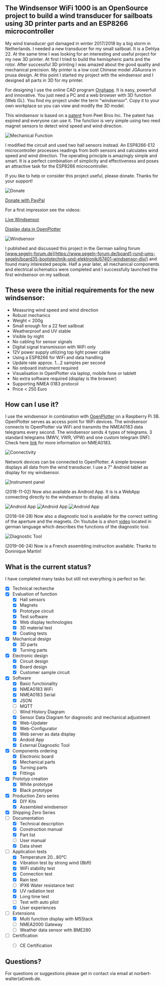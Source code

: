 ## The Windsensor WiFi 1000 is an OpenSource project to build a wind transducer for sailboats using 3D printer parts and an ESP8266 microcontroller

My wind transducer got damaged in winter 2017/2018 by a big storm in Netherlands. I needed a new transducer for my small sailboat. It is a Dehlya 22. At the same time I was looking for an interesting and useful project for my new 3D printer. At first I tried to build the hemispheric parts and the rotor. After successful 3D printing I was amazed about the good quality and mechanical precision. My printer is a low cost Chinese model JGAurora in prusa design. At this point I started my project with the windsensor and I designed all parts in 3D for my printer.

For designing I use the online CAD program [Onshape](https://www.onshape.com). It is easy, powerfull and innovative. You just need a PC and a web browser with 3D function (Web GL). You find my project under the term "windsensor". Copy it to your own workplace so you can view and modify the 3D model.

This windsensor is based on a [patent](Patents/US5231876.pdf) from Peet Bros Inc. The patent has expired and everyone can use it. The function is very simple using two reed magnet sensors to detect wind speed and wind direction.

![Mechanical Function](Pictures/Simulation_Windsensor.gif)

I modified the circuit and used two hall sensors instead. An ESP8266-E12 microcontroller processes readings from both sensors and calculates wind speed and wind direction. The operating principle is amazingly simple and smart. It is a perfect combination of simplicity and effectiveness and poses an attractive task for the ESP8266 microcontroller.

If you like to help or consider this project useful, please donate. Thanks for your support!

![Donate](Pictures/Donate.gif)

[Donate with PayPal](https://www.paypal.com/cgi-bin/webscr?cmd=_s-xclick&hosted_button_id=5QZJZBM252F2L)

For a first impression see the videos:

[Live Windsensor](https://www.youtube.com/watch?v=ME7WqSQ8mfY) 

[Display data in OpenPlotter](https://www.youtube.com/watch?v=0nfqlGNmgYI) 

![Windsensor](Pictures/Windsensor2.png)

I published and discussed this project in the German sailing forum [www.segeln-forum.de](https://www.segeln-forum.de/board1-rund-ums-segeln/board35-bootstechnik-und-elektronik/67401-windsensor-diy/) and found many interested people. Half a year later, all mechanical components and electrical schematics were completed and I successfully launched the first windsensor on my sailboat.

## These were the initial requirements for the new windsensor:

* Measuring wind speed and wind direction
* Robust mechanics
* Weight < 200g
* Small enough for a 22 feet sailboat
* Weatherproof and UV stable
* Visible by night
* No cabling for sensor signals
* Digital signal transmission with WiFi only
* 12V power supply utilizing top light power cable
* Using a ESP8266 for WiFi and data handling
* Update rate approx. 1...2 samples per second
* No onboard instrument required
* Visualisation in OpenPlotter via laptop, mobile fone or tablett
* No extra software required (display is the browser)
* Supporting  NMEA 0183 protocol
* Price < 250 Euro

## How can I use it?

I use the windsensor in combination with [OpenPlotter](http://www.sailoog.com/openplotter) on a Raspberry Pi 3B. OpenPlotter serves as access point for WiFi devices. The windsensor connects to OpenPlotter via WiFi and transmits the NMEA0183 data telegrams every second. The windsensor sends 4 types of telegrams. 3 standard telegrams (MWV, VWR, VPW) and one custom telegram (INF). Check here [link](http://www.nmea.de/nmea0183datensaetze.html) for more information on NMEA0183. 



![Connectivity](Pictures/Windsensor_Raspi_Handy_Laptop_M5Stack.png)

Network devices can be connected to OpenPlotter. A simple browser displays all data from the wind transducer. I use a 7" Android tablet as display for my windsensor.

![Instrument panel](Pictures/OpenPlotter_InstrumetPanel.png)

(2018-11-02) Now also available as Android App. It is is a WebApp connecting directly to the windsensor to display all data.

![Android App](Pictures/AppStart.png)
![Android App](Pictures/AppInstrument1.png)
![Android App](Pictures/AppInstrument2.png)

(2018-04-28) Now also a diagnostic tool is available for the correct setting of the aperture and the magnets. On Youtube is a short [video](https://youtu.be/b1kcvBv-9Fc) located in german language which describes the functions of the diagnostic tool.

![Diagnostic Tool](Pictures/Diagnosetool1.png)

(2019-06-24) Now is a French assembling instruction available. Thanks to Doninique Martin!

## What is the current status?

I have completed many tasks but still not everything is perfect so far.

- [x] Technical recherche
- [x] Evaluation of function
    - [x] Hall sensors
    - [x] Magnets
    - [x] Prototype circuit
    - [x] Test software
    - [x] Web display technologies
    - [x] 3D material test
    - [x] Coating tests
- [x] Mechanical design
    - [x] 3D parts
    - [x] Turning parts
- [x] Electronic design
    - [x] Circuit design
    - [x] Board design
    - [x] Customer sample circuit
- [x] Software
    - [x] Basic functionality
    - [x] NMEA0183 WiFi
    - [x] NMEA0183 Serial
    - [x] JSON
    - [ ] MQTT
    - [ ] Wind History Diagram
    - [x] Sensor Data Diagram for diagnostic and mechanical adjustment
    - [x] Web-Updater
    - [x] Web-Configurator
    - [x] Web server as data display
    - [x] Andoid App
    - [x] External Diagnostic Tool
- [x] Components ordering
    - [x] Electronic board
    - [x] Mechanical parts
    - [x] Turning parts
    - [x] Fittings
- [x] Prototyp creation
    - [x] White prototype
    - [x] Black prototype
- [x] Production Zero series
    - [x] DIY Kits
    - [x] Assembled windsensor
- [x] Shipping Zero Series
- [ ] Documentation
    - [x] Technical description
    - [x] Construction manual
    - [x] Part list
    - [ ] User manual
    - [x] Data sheet
- [ ] Application tests
    - [x] Temperature 20...80°C
    - [x] Vibration test by strong wind (8bft)
    - [x] WiFi stability test
    - [x] Connection test
    - [x] Rain test
    - [ ] IPX6 Water resistance test
    - [x] UV radiation test
    - [x] Long time test
    - [ ] Test with auto pilot
    - [x] User experiences
- [ ] Extensions
    - [x] Multi function display with M5Stack
    - [ ] NMEA2000 Gateway
    - [ ] Weather data sensor with BME280
- [ ] Certification
    - [ ] CE Certification


## Questions?

For questions or suggestions please get in contact via email at norbert-walter(at)web.de.
